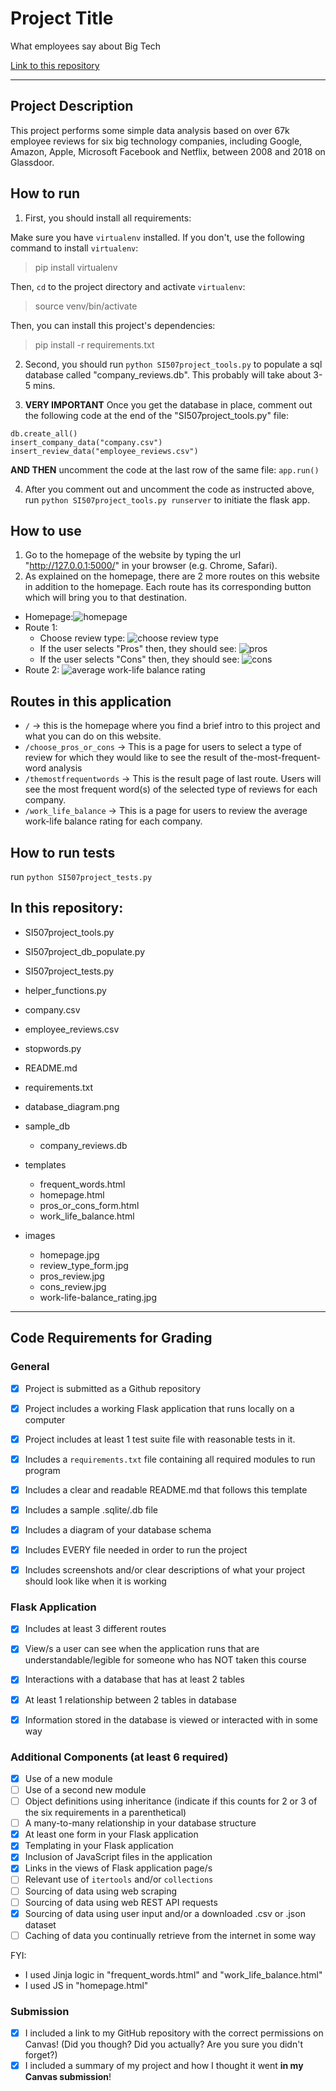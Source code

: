 # Project Title

What employees say about Big Tech

[Link to this repository](https://github.com/chenlicl0627/SI507-Final-Project)

---

## Project Description

This project performs some simple data analysis based on over 67k employee reviews for six big technology companies, including Google, Amazon, Apple, Microsoft Facebook and Netflix, between 2008 and 2018 on Glassdoor.


## How to run

1. First, you should install all requirements:

Make sure you have `virtualenv` installed. If you don't, use the following command to install `virtualenv`:

> pip install virtualenv

Then, `cd` to the project directory and activate `virtualenv`:

> source venv/bin/activate

Then, you can install this project's dependencies:

> pip install -r requirements.txt

2. Second, you should run `python SI507project_tools.py` to populate a sql database called "company_reviews.db". This probably will take about 3-5 mins.

3. **VERY IMPORTANT** Once you get the database in place, comment out the following code at the end of the "SI507project_tools.py" file:
```
db.create_all()
insert_company_data("company.csv")
insert_review_data("employee_reviews.csv")
```
**AND THEN** uncomment the code at the last row of the same file:
`app.run()`

4. After you comment out and uncomment the code as instructed above, run `python SI507project_tools.py runserver` to initiate the flask app.


## How to use

1. Go to the homepage of the website by typing the url "http://127.0.0.1:5000/" in your browser (e.g. Chrome, Safari).
2. As explained on the homepage, there are 2 more routes on this website in addition to the homepage. Each route has its corresponding button which will bring you to that destination.
- Homepage:![homepage](images/homepage.jpg)
- Route 1:
  - Choose review type: ![choose review type](images/review_type_form.jpg)
  - If the user selects "Pros" then, they should see: ![pros](images/pros_review.jpg)
  - If the user selects "Cons" then, they should see: ![cons](images/cons_review.jpg)
- Route 2: ![average work-life balance rating](images/work-life-balance_rating.jpg)


## Routes in this application

- `/` -> this is the homepage where you find a brief intro to this project and what you can do on this website.
- `/choose_pros_or_cons` -> This is a page for users to select a type of review for which they would like to see the result of the-most-frequent-word analysis
- `/themostfrequentwords` -> This is the result page of last route. Users will see the most frequent word(s) of the selected type of reviews for each company.
- `/work_life_balance` -> This is a page for users to review the average work-life balance rating for each company.


## How to run tests

run `python SI507project_tests.py`


## In this repository:

- SI507project_tools.py
- SI507project_db_populate.py
- SI507project_tests.py
- helper_functions.py

- company.csv
- employee_reviews.csv

- stopwords.py

- README.md

- requirements.txt

- database_diagram.png

- sample_db
  - company_reviews.db

- templates
  - frequent_words.html
  - homepage.html
  - pros_or_cons_form.html
  - work_life_balance.html

- images
  - homepage.jpg
  - review_type_form.jpg
  - pros_review.jpg
  - cons_review.jpg
  - work-life-balance_rating.jpg

---

## Code Requirements for Grading


### General

- [x] Project is submitted as a Github repository
- [x] Project includes a working Flask application that runs locally on a computer
- [x] Project includes at least 1 test suite file with reasonable tests in it.
- [x] Includes a `requirements.txt` file containing all required modules to run program
- [x] Includes a clear and readable README.md that follows this template
- [x] Includes a sample .sqlite/.db file
- [x] Includes a diagram of your database schema
- [x] Includes EVERY file needed in order to run the project
- [x] Includes screenshots and/or clear descriptions of what your project should look like when it is working


### Flask Application

- [x] Includes at least 3 different routes
- [x] View/s a user can see when the application runs that are understandable/legible for someone who has NOT taken this course
- [x] Interactions with a database that has at least 2 tables
- [x] At least 1 relationship between 2 tables in database
- [x] Information stored in the database is viewed or interacted with in some way


### Additional Components (at least 6 required)

- [x] Use of a new module
- [ ] Use of a second new module
- [ ] Object definitions using inheritance (indicate if this counts for 2 or 3 of the six requirements in a parenthetical)
- [ ] A many-to-many relationship in your database structure
- [x] At least one form in your Flask application
- [x] Templating in your Flask application
- [x] Inclusion of JavaScript files in the application
- [x] Links in the views of Flask application page/s
- [ ] Relevant use of `itertools` and/or `collections`
- [ ] Sourcing of data using web scraping
- [ ] Sourcing of data using web REST API requests
- [x] Sourcing of data using user input and/or a downloaded .csv or .json dataset
- [ ] Caching of data you continually retrieve from the internet in some way

FYI:
- I used Jinja logic in "frequent_words.html" and "work_life_balance.html"
- I used JS in "homepage.html"


### Submission

- [x] I included a link to my GitHub repository with the correct permissions on Canvas! (Did you though? Did you actually? Are you sure you didn't forget?)
- [x] I included a summary of my project and how I thought it went **in my Canvas submission**!
